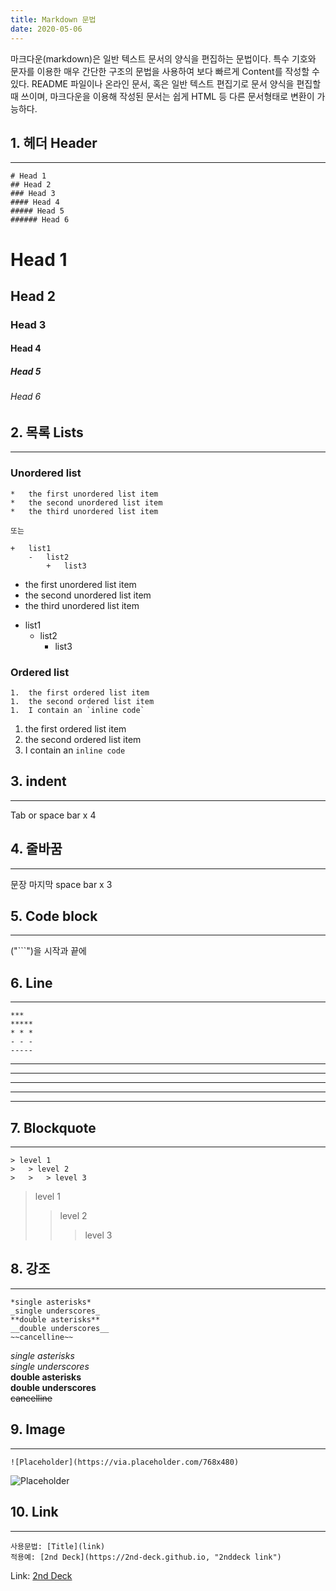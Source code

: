 ```yaml
---
title: Markdown 문법
date: 2020-05-06
---
```


마크다운(markdown)은 일반 텍스트 문서의 양식을 편집하는 문법이다. 특수 기호와 문자를 이용한 매우 간단한 구조의 문법을 사용하여 보다 빠르게 Content를 작성할 수 있다. README 파일이나 온라인 문서, 혹은 일반 텍스트 편집기로 문서 양식을 편집할 때 쓰이며, 마크다운을 이용해 작성된 문서는 쉽게 HTML 등 다른 문서형태로 변환이 가능하다.



## 1. 헤더 Header
- - -
```
# Head 1
## Head 2
### Head 3
#### Head 4
##### Head 5
###### Head 6
```
# Head 1
## Head 2
### Head 3
#### Head 4
##### Head 5
###### Head 6


## 2. 목록 Lists
- - -
### Unordered list
```
*   the first unordered list item
*   the second unordered list item
*   the third unordered list item

또는 

+   list1
    -   list2
        +   list3
```
*   the first unordered list item
*   the second unordered list item
*   the third unordered list item

+   list1
    -   list2
        +   list3

### Ordered list
```
1.  the first ordered list item
1.  the second ordered list item
1.  I contain an `inline code`
```
1.  the first ordered list item
1.  the second ordered list item
1.  I contain an `inline code`

## 3. indent
- - -
Tab or space bar x 4

## 4. 줄바꿈
- - -
문장 마지막 space bar x 3

## 5. Code block
- - -
("```")을 시작과 끝에

## 6. Line
- - -
```
***
*****
* * *
- - -
-----
```
***
*****
* * *
- - -
-----

## 7. Blockquote
- - -
```
> level 1 
>   > level 2
>   >   > level 3
```
> level 1 
>   > level 2
>   >   > level 3


## 8. 강조
- - -
```
*single asterisks*   
_single underscores_   
**double asterisks**   
__double underscores__   
~~cancelline~~   
```
*single asterisks*   
_single underscores_   
**double asterisks**   
__double underscores__   
~~cancelline~~   


## 9. Image
- - -
```
![Placeholder](https://via.placeholder.com/768x480)
```
![Placeholder](https://via.placeholder.com/768x480)


## 10. Link
- - -
```
사용문법: [Title](link)
적용예: [2nd Deck](https://2nd-deck.github.io, "2nddeck link")
```
Link: [2nd Deck](https://2nd-deck.github.io, "2nddeck link")

